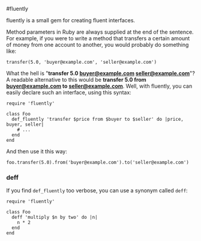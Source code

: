 #fluently

fluently is a small gem for creating fluent interfaces.

Method parameters in Ruby are always supplied at the end of the sentence. For example, if you were to write a method that transfers a certain amount of money from one account to another, you would probably do something like:

    transfer(5.0, 'buyer@example.com', 'seller@example.com')

What the hell is "**transfer 5.0 buyer@example.com seller@example.com**"? A readable alternative to this would be **transfer 5.0 from buyer@example.com to seller@example.com**. Well, with fluently, you can easily declare such an interface, using this syntax:

    require 'fluently'

    class Foo
      def_fluently 'transfer $price from $buyer to $seller' do |price, buyer, seller|
        # ...
      end
    end

And then use it this way:

    foo.transfer(5.0).from('buyer@example.com').to('seller@example.com')

### deff

If you find ```def_fluently``` too verbose, you can use a synonym called ```deff```:

    require 'fluently'

    class Foo
      deff 'multiply $n by two' do |n|
        n * 2
      end
    end
